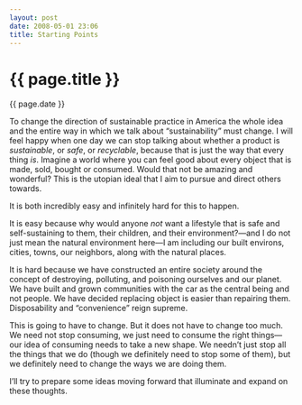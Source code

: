 ```yaml
---
layout: post
date: 2008-05-01 23:06
title: Starting Points
---
```


{{ page.title }}
================

<p class="meta">{{ page.date }}</p>

To change the direction of sustainable practice in America the whole idea and the entire way in which we talk about “sustainability” must change. I will feel happy when one day we can stop talking about whether a product is _sustainable_, or _safe_, or _recyclable_, because that is just the way that every thing _is_. Imagine a world where you can feel good about every object that is made, sold, bought or consumed. Would that not be amazing and wonderful? This is the utopian ideal that I aim to pursue and direct others towards.

It is both incredibly easy and infinitely hard for this to happen. 

It is easy because why would anyone _not_ want a lifestyle that is safe and self-sustaining to them, their children, and their environment?—and I do not just mean the natural environment here—I am including our built environs, cities, towns, our neighbors, along with the natural places. 

It is hard because we have constructed an entire society around the concept of destroying, polluting, and poisoning ourselves and our planet. We have built and grown communities with the car as the central being and not people. We have decided replacing object is easier than repairing them. Disposability and “convenience” reign supreme.

This is going to have to change. But it does not have to change too much. We need not stop consuming, we just need to consume the right things—our idea of consuming needs to take a new shape. We needn’t just stop all the things that we do (though we definitely need to stop some of them), but we definitely need to change the ways we are doing them.

I’ll try to prepare some ideas moving forward that illuminate and expand on these thoughts.